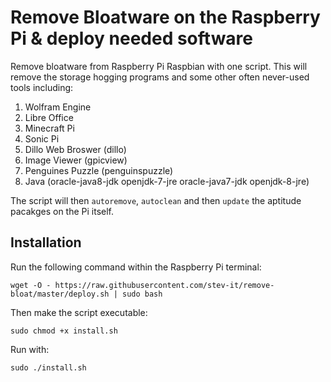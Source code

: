 # Remove Bloatware on the Raspberry Pi & deploy needed software
Remove bloatware from Raspberry Pi Raspbian with one script. This will remove the storage hogging programs and some other often never-used tools including:

1. Wolfram Engine
2. Libre Office
3. Minecraft Pi
4. Sonic Pi 
5. Dillo Web Broswer (dillo)
6. Image Viewer (gpicview)
7. Penguines Puzzle (penguinspuzzle)
8. Java (oracle-java8-jdk openjdk-7-jre oracle-java7-jdk openjdk-8-jre)

The script will then `autoremove`, `autoclean` and then `update` the aptitude pacakges on the Pi itself.

## Installation

Run the following command within the Raspberry Pi terminal:
```
wget -O - https://raw.githubusercontent.com/stev-it/remove-bloat/master/deploy.sh | sudo bash
```

Then make the script executable:
```
sudo chmod +x install.sh
```

Run with:
```
sudo ./install.sh
```
